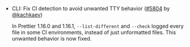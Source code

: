 <!--

Format:

- Category: Title ([#PR] by [@user])

  Description

  ```
  // Input
  Code Sample

  // Output (Prettier stable)
  Code Sample

  // Output (Prettier master)
  Code Sample
  ```

Details:

  Description: optional if the `Title` is enough to explain everything.

Examples:

- TypeScript: Correctly handle `//` in TSX ([#5728] by [@JamesHenry])

  Previously, putting `//` as a child of a JSX element in TypeScript led to an error
  because it was interpreted as a comment. Prettier master fixes this issue.

  <!-- prettier-ignore --\>
  ```js
  // Input
  const link = <a href="example.com">http://example.com</a>

  // Output (Prettier stable)
  // Error: Comment location overlaps with node location

  // Output (Prettier master)
  const link = <a href="example.com">http://example.com</a>;
  ```

-->

- CLI: Fix CI detection to avoid unwanted TTY behavior ([#5804] by [@kachkaev])

  In Prettier 1.16.0 and 1.16.1, `--list-different` and `--check` logged every file in some CI environments, instead of just unformatted files.
  This unwanted behavior is now fixed.

[#5804]: https://github.com/prettier/prettier/pull/5804
[@kachkaev]: https://github.com/kachkaev
